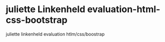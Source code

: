 # juliette Linkenheld evaluation-html-css-bootstrap
juliette linkenheld evaluation htlm/css/boostrap

